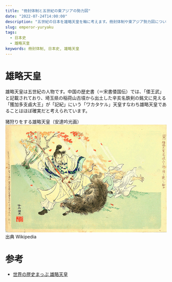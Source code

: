 ```yaml
---
title: "冊封体制と五世紀の東アジアの勢力図"
date: "2022-07-24T14:00:00"
description: "五世紀の日本を雄略天皇を軸に考えます。冊封体制や東アジア勢力図についても。"
slug: emperor-yuryaku
tags:
  - 日本史
  - 雄略天皇
keywords: 冊封体制, 日本史, 雄略天皇
---
```


# 雄略天皇

雄略天皇は五世紀の人物です。中国の歴史書（＝宋書倭国伝）では、「倭王武」と記載されており、埼玉県の稲荷山古墳から出土した辛亥名鉄剣の銘文に見える「獲加多支鹵大王」が「記紀」にいう「ワカタケル」天皇すなわち雄略天皇であることはほぼ確実だと考えられています。

猪狩りをする雄略天皇（安達吟光画）
![猪狩りをする雄略天皇（安達吟光画）](./Tenno_Yuryaku.jpg)
出典 Wikipedia

# 参考

- [世界の歴史まっぷ 雄略天皇](https://sekainorekisi.com/glossary/%E9%9B%84%E7%95%A5%E5%A4%A9%E7%9A%87/)
